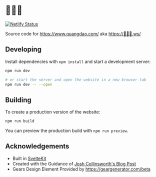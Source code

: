 # 🌟🤖🌟

[![Netlify Status](https://api.netlify.com/api/v1/badges/638b41dd-3e88-4e85-936e-222db07c3003/deploy-status)](https://app.netlify.com/sites/quangdao/deploys)

Source code for <https://www.quangdao.com/> aka <https://🌟🤖🌟.ws/>

## Developing

Install dependencies with `npm install` and start a development server:

```bash
npm run dev

# or start the server and open the website in a new browser tab
npm run dev -- --open
```

## Building

To create a production version of the website:

```bash
npm run build
```

You can preview the production build with `npm run preview`.

## Acknowledgements

- Built in [SvelteKit](https://kit.svelte.dev/)
- Created with the Guidance of [Josh Collinsworth's Blog Post](https://joshcollinsworth.com/blog/build-static-sveltekit-markdown-blog)
- Gears Design Element Provided by https://geargenerator.com/beta
